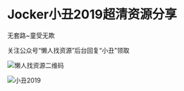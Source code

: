 # Jocker小丑2019超清资源分享
无套路~童受无欺

关注公众号“懒人找资源”后台回复“小丑”领取

![懒人找资源二维码](http://ww1.sinaimg.cn/large/006WyPJQgy1g8v9gycml1j30jm07jmyp.jpg)

![小丑2019](http://ww1.sinaimg.cn/large/006WyPJQgy1g8v9hz4w0jj30u00gvt9k.jpg)
